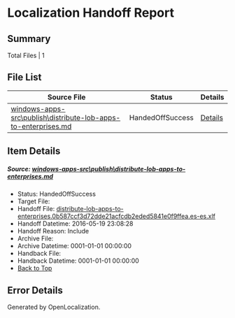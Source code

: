 # <a name='report-top'></a> Localization Handoff Report

## Summary
 Total Files | 1

## File List
 Source File | Status | Details 
 ----------- | ------ | ------- 
 [windows-apps-src\publish\distribute-lob-apps-to-enterprises.md](https://github.com/Microsoft/windows-apps/blob/9ad7589344d2af986e52ae43acc3e48de6374ae6/windows-apps-src/publish/distribute-lob-apps-to-enterprises.md) | HandedOffSuccess | [Details](#d7551e0456ce0e59dbbfa92690ddd5ba2ebaf8b43497)

## Item Details
##### <a name='d7551e0456ce0e59dbbfa92690ddd5ba2ebaf8b43497'></a> Source: [windows-apps-src\publish\distribute-lob-apps-to-enterprises.md](https://github.com/Microsoft/windows-apps/blob/9ad7589344d2af986e52ae43acc3e48de6374ae6/windows-apps-src/publish/distribute-lob-apps-to-enterprises.md)
* Status: HandedOffSuccess
* Target File: 
* Handoff File: [distribute-lob-apps-to-enterprises.0b587ccf3d72dde21acfcdb2eded5841e0f9ffea.es-es.xlf](https://github.com/Microsoft/WDG.handoff/blob/b7b3e551dd0872cc8fe24d63d72977ef768c7cc3/ol-handoff/Microsoft/windows-apps.es-es/master/distribute-lob-apps-to-enterprises.0b587ccf3d72dde21acfcdb2eded5841e0f9ffea.es-es.xlf)
* Handoff Datetime: 2016-05-19 23:08:28
* Handoff Reason: Include
* Archive File: 
* Archive Datetime: 0001-01-01 00:00:00
* Handback File: 
* Handback Datetime: 0001-01-01 00:00:00
* [Back to Top](#report-top)


## Error Details

Generated by OpenLocalization.
